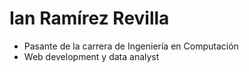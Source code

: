 # Ian Ramírez Revilla
* Pasante de la carrera de Ingeniería en Computación
* Web development y data analyst

